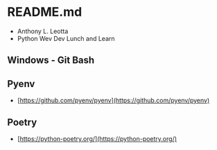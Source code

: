 # README.md

- Anthony L. Leotta
- Python Wev Dev Lunch and Learn

## Windows - Git Bash

## Pyenv

- [https://github.com/pyenv/pyenv](https://github.com/pyenv/pyenv)

## Poetry

- [https://python-poetry.org/](https://python-poetry.org/)

